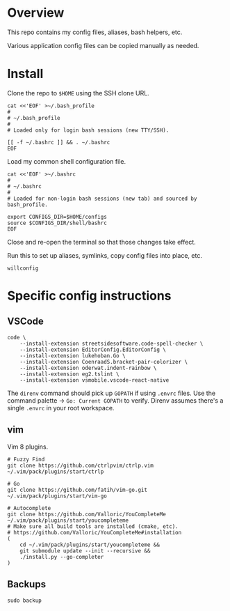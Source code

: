 # Overview

This repo contains my config files, aliases, bash helpers, etc.

Various application config files can be copied manually as needed.

# Install

Clone the repo to `$HOME` using the SSH clone URL.

```
cat <<'EOF' >~/.bash_profile
#
# ~/.bash_profile
#
# Loaded only for login bash sessions (new TTY/SSH).

[[ -f ~/.bashrc ]] && . ~/.bashrc
EOF
```

Load my common shell configuration file.

```
cat <<'EOF' >~/.bashrc
#
# ~/.bashrc
#
# Loaded for non-login bash sessions (new tab) and sourced by bash_profile.

export CONFIGS_DIR=$HOME/configs
source $CONFIGS_DIR/shell/bashrc
EOF
```

Close and re-open the terminal so that those changes take effect.

Run this to set up aliases, symlinks, copy config files into place, etc.

```
willconfig
```

# Specific config instructions

## VSCode

```
code \
	--install-extension streetsidesoftware.code-spell-checker \
	--install-extension EditorConfig.EditorConfig \
	--install-extension lukehoban.Go \
	--install-extension CoenraadS.bracket-pair-colorizer \
	--install-extension oderwat.indent-rainbow \
	--install-extension eg2.tslint \
	--install-extension vsmobile.vscode-react-native
```

The `direnv` command should pick up `GOPATH` if using `.envrc` files. Use the command palette -> `Go: Current GOPATH` to verify. Direnv assumes there's a single `.envrc` in your root workspace.

## vim

Vim 8 plugins.

```
# Fuzzy Find
git clone https://github.com/ctrlpvim/ctrlp.vim ~/.vim/pack/plugins/start/ctrlp

# Go
git clone https://github.com/fatih/vim-go.git ~/.vim/pack/plugins/start/vim-go

# Autocomplete
git clone https://github.com/Valloric/YouCompleteMe ~/.vim/pack/plugins/start/youcompleteme
# Make sure all build tools are installed (cmake, etc).
# https://github.com/Valloric/YouCompleteMe#installation
(
	cd ~/.vim/pack/plugins/start/youcompleteme &&
	git submodule update --init --recursive &&
	./install.py --go-completer
)
```

## Backups

```
sudo backup
```

